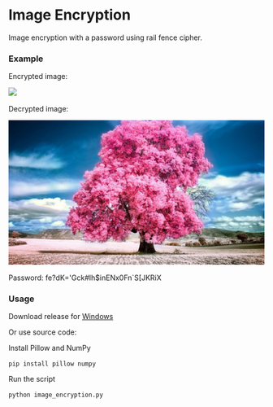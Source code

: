 # Image Encryption
Image encryption with a password using rail fence cipher.

### Example

<p>Encrypted image:</p>
<img src="example/encrypted_image_987140.png" width="800">

<p>Decrypted image:</p>
<img src="example/decrypted_image_987140.png" width="800">

Password: fe?dK='Gck#Ih$inENx0Fn`S[JKRiX

### Usage

Download release for [Windows](https://github.com/ilyakotsar/image-encryption/releases/download/v1.0.0/image_encryption.exe)

Or use source code:

Install Pillow and NumPy
```
pip install pillow numpy
```

Run the script
```
python image_encryption.py
```
